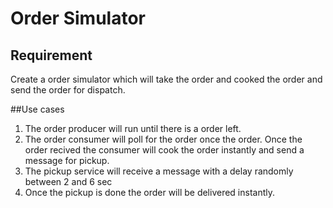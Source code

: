 # Order Simulator
## Requirement
Create a order simulator which will take the order and cooked the order and send the order for dispatch.

##Use cases
1. The order producer will run until there is a order left.
2. The order consumer will poll for the order once the order. Once the order recived 
   the consumer will cook the order instantly and send a message for pickup.
3. The pickup service will receive a message with a delay randomly between 2 and 6 sec
4. Once the pickup is done the order will be delivered instantly.

